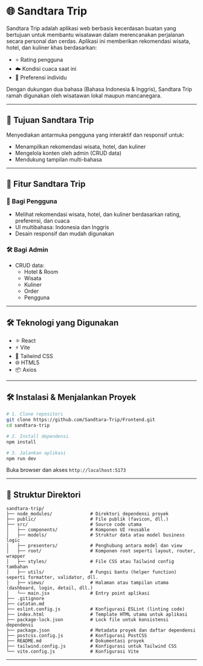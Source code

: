 # 🌐 Sandtara Trip

Sandtara Trip adalah aplikasi web berbasis kecerdasan buatan yang bertujuan untuk membantu wisatawan dalam merencanakan perjalanan secara personal dan cerdas. Aplikasi ini memberikan rekomendasi wisata, hotel, dan kuliner khas berdasarkan:

- ⭐ Rating pengguna
- ☁️ Kondisi cuaca saat ini
- 🙋 Preferensi individu

Dengan dukungan dua bahasa (Bahasa Indonesia & Inggris), Sandtara Trip ramah digunakan oleh wisatawan lokal maupun mancanegara.

---

## 🎯 Tujuan Sandtara Trip

Menyediakan antarmuka pengguna yang interaktif dan responsif untuk:

- Menampilkan rekomendasi wisata, hotel, dan kuliner
- Mengelola konten oleh admin (CRUD data)
- Mendukung tampilan multi-bahasa

---

## 🧩 Fitur Sandtara Trip

### 👤 Bagi Pengguna

- Melihat rekomendasi wisata, hotel, dan kuliner berdasarkan rating, preferensi, dan cuaca
- UI multibahasa: Indonesia dan Inggris
- Desain responsif dan mudah digunakan

### 🛠️ Bagi Admin

- CRUD data:
  - Hotel & Room
  - Wisata
  - Kuliner
  - Order
  - Pengguna

---

## 🛠️ Teknologi yang Digunakan

- ⚛️ React
- ⚡ Vite
- 🎨 Tailwind CSS
- 🌐 HTML5
- 📦 Axios

---

## 🛠️ Instalasi & Menjalankan Proyek

```bash
# 1. Clone repositori
git clone https://github.com/Sandtara-Trip/Frontend.git
cd sandtara-trip

# 2. Install dependensi
npm install

# 3. Jalankan aplikasi
npm run dev
```

Buka browser dan akses `http://localhost:5173`

---

## 📁 Struktur Direktori

```
sandtara-trip/
├── node_modules/              # Direktori dependensi proyek
├── public/                    # File publik (favicon, dll.)
├── src/                       # Source code utama
│   ├── components/            # Komponen UI reusable
│   ├── models/                # Struktur data atau model business logic
│   ├── presenters/            # Penghubung antara model dan view
│   ├── root/                  # Komponen root seperti layout, router, wrapper
│   ├── styles/                # File CSS atau Tailwind config tambahan
│   ├── utils/                 # Fungsi bantu (helper function) seperti formatter, validator, dll.
│   ├── views/                 # Halaman atau tampilan utama (dashboard, login, detail, dll.)
│   └── main.jsx               # Entry point aplikasi
├── .gitignore
├── catatan.md
├── eslint.config.js           # Konfigurasi ESLint (linting code)
├── index.html                 # Template HTML utama untuk aplikasi
├── package-lock.json          # Lock file untuk konsistensi dependensi
├── package.json               # Metadata proyek dan daftar dependensi
├── postcss.config.js          # Konfigurasi PostCSS
├── README.md                  # Dokumentasi proyek
├── tailwind.config.js         # Konfigurasi untuk Tailwind CSS
└── vite.config.js             # Konfigurasi Vite
```

---
